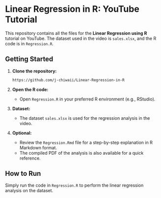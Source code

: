# Linear Regression in R: YouTube Tutorial

This repository contains all the files for the **Linear Regression using R** tutorial on YouTube. The dataset used in the video is `sales.xlsx`, and the R code is in `Regression.R`.

## Getting Started

1. **Clone the repository:**

   ```bash
   https://github.com/j-chiwaii/Linear-Regression-in-R
   ```

2. **Open the R code:**
   - Open `Regression.R` in your preferred R environment (e.g., RStudio).

3. **Dataset:**
   - The dataset `sales.xlsx` is used for the regression analysis in the video.

4. **Optional:**
   - Review the `Regression.Rmd` file for a step-by-step explanation in R Markdown format.
   - The compiled PDF of the analysis is also available for a quick reference.

## How to Run

Simply run the code in `Regression.R` to perform the linear regression analysis on the dataset.
